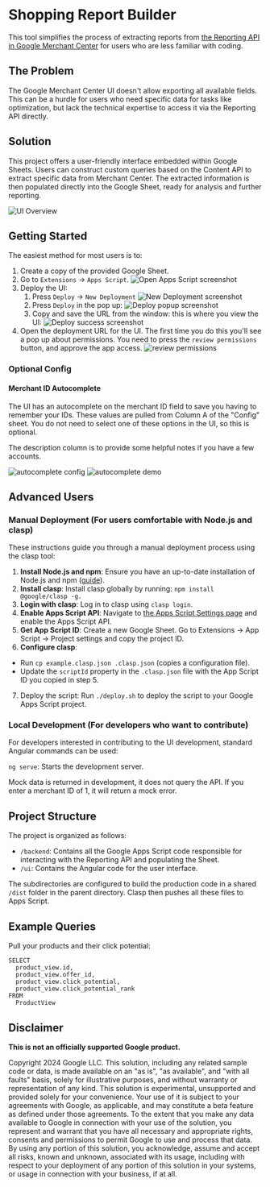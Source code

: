 # Shopping Report Builder

This tool simplifies the process of extracting reports from [the Reporting API
in Google Merchant Center](
    https://developers.google.com/shopping-content/guides/reports/overview) for
users who are less familiar with coding.

## The Problem
The Google Merchant Center UI doesn't allow exporting all available fields. This
can be a hurdle for users who need specific data for tasks like optimization,
but lack the technical expertise to access it via the Reporting API directly.

## Solution
This project offers a user-friendly interface embedded within Google Sheets.
Users can construct custom queries based on the Content API to extract specific
data from Merchant Center. The extracted information is then populated directly
into the Google Sheet, ready for analysis and further reporting.

![UI Overview](./docs/images/ui-overview.png)

## Getting Started
The easiest method for most users is to:

1. Create a copy of the provided Google Sheet.
2. Go to `Extensions` -> `Apps Script`.
![Open Apps Script screenshot](./docs/images/open-apps-script.png)
3. Deploy the UI:
   1. Press `Deploy` -> `New Deployment`
      ![New Deployment screenshot](./docs/images/new-deployment.png)
   2. Press `Deploy` in the pop up:
      ![Deploy popup screenshot](./docs/images/deployment-popup.png)
   3. Copy and save the URL from the window: this is where you view the UI:
      ![Deploy success screenshot](./docs/images/successful-deployment.png)
4. Open the deployment URL for the UI. The first time you do this you'll see a
   pop up about permissions. You need to press the `review permissions` button,
   and approve the app access.
   ![review permissions](./docs/images/review-permissions.png)

### Optional Config

#### Merchant ID Autocomplete
The UI has an autocomplete on the merchant ID field to save you having to
remember your IDs. These values are pulled from Column A of the "Config" sheet.
You do not need to select one of these options in the UI, so this is optional.

The description column is to provide some helpful notes if you have a few
accounts.

![autocomplete config](./docs/images/configure-autocomplete-merchant-ids.png)
![autocomplete demo](./docs/images/merchant-id-auto-complete.png)

## Advanced Users

### Manual Deployment (For users comfortable with Node.js and clasp)

These instructions guide you through a manual deployment process using the clasp
tool:

1. **Install Node.js and npm**: Ensure you have an up-to-date installation of
   Node.js and npm ([guide](
    https://docs.npmjs.com/downloading-and-installing-node-js-and-npm)).
2. **Install clasp**: Install clasp globally by running:
   `npm install @google/clasp -g.`
3. **Login with clasp**: Log in to clasp using `clasp login`.
4. **Enable Apps Script API**: Navigate to [the Apps Script Settings page](
   https://script.google.com/corp/home/usersettings) and enable the Apps Script
   API.
5. **Get App Script ID**: Create a new Google Sheet. Go to Extensions -> App
   Script -> Project settings and copy the project ID.
6. **Configure clasp**:
  - Run `cp example.clasp.json .clasp.json` (copies a configuration file).
  - Update the `scriptId` property in the `.clasp.json` file with the App Script
    ID you copied in step 5.
7. Deploy the script: Run `./deploy.sh` to deploy the script to your Google Apps
   Script project.


### Local Development (For developers who want to contribute)

For developers interested in contributing to the UI development, standard
Angular commands can be used:

`ng serve`: Starts the development server.

Mock data is returned in development, it does not query the API. If you enter a
merchant ID of 1, it will return a mock error.

## Project Structure
The project is organized as follows:

- `/backend`: Contains all the Google Apps Script code responsible for
  interacting with the Reporting API and populating the Sheet.
- `/ui`: Contains the Angular code for the user interface.

The subdirectories are configured to build the production code in a shared
`/dist` folder in the parent directory. Clasp then pushes all these files to
Apps Script.

## Example Queries

Pull your products and their click potential:
```
SELECT
  product_view.id,
  product_view.offer_id,
  product_view.click_potential,
  product_view.click_potential_rank
FROM
  ProductView
```

## Disclaimer
__This is not an officially supported Google product.__

Copyright 2024 Google LLC. This solution, including any related sample code or
data, is made available on an "as is", "as available", and "with all faults"
basis, solely for illustrative purposes, and without warranty or representation
of any kind. This solution is experimental, unsupported and provided solely for
your convenience. Your use of it is subject to your agreements with Google, as
applicable, and may constitute a beta feature as defined under those agreements.
To the extent that you make any data available to Google in connection with your
use of the solution, you represent and warrant that you have all necessary and
appropriate rights, consents and permissions to permit Google to use and process
that data. By using any portion of this solution, you acknowledge, assume and
accept all risks, known and unknown, associated with its usage, including with
respect to your deployment of any portion of this solution in your systems, or
usage in connection with your business, if at all.
